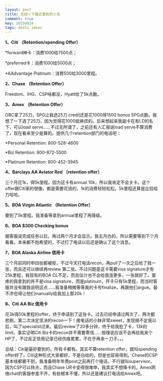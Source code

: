 ```yaml
---
layout: post
title: 总结一下最近拿到的小毛
comment: true
key: 20150924
tags: deals ideas
---
```


**1、Citi （Retention/spending Offer）**


*forward神卡：消费1000给7500点；

	
*preferred卡：消费1000给5000点；

	
*AAdvantage Platinum：消费500给3000里程。

**2、Chase （Retention Offer）**


Freedom、IHG、CSP啥都没，Hyatt给了5k点数。


**3、Amex （Retention Offer）**


OBC拿了25刀，SPG让我选25刀 credit还是花1000得1500 bonus SPG点数。我想了一下选了25刀，因为觉得花1000挺麻烦的。后来想起来我副卡在有LD的名下，可以load serve……不过无所谓了，之前还有人汇报说load serve不算消费了，现在看来至少是算的。提供几个retention部门的电话吧：

*Personal Retention: 800-528-4800

	
*Biz Retention: 800-872-5500

	
*Platinum Retention: 800-452-3945

**4、Barclays AA Aviator Red （retention offer）**


三个月花1k，得5k里程。因为这卡有annual 10k，所以我肯定不会关卡。这个offer跟Citi家的很像，都是需要花钱的，1k的消费轻轻松松，5k里程还算是比较给力哈哈。


**5、BOA Virgin Atlantic （Retention Offer）**


要到了5k里程。我准备等拿到annual里程了再降级。


**6、BOA $300 Checking bonus**


据客服说完成任务以后，再过两个月才会显示。我五月办的，所以需要等到下个月看看。本来都不抱希望的，不过打了电话以后还是确认了这个消息。


**7、BOA Alaska Airline 信用卡**


三个月前同时申四张都被拒，不过今天打电话recon，再pull了一次之后给了我一张，而且还可以继续再review 第二张。不过问题是这卡需要visa signature才有25k里程，我现有的BOA CL不足，而且估计也不会给我涨更多，一张就好了。蛋疼的我拿到的并不是visa signature，而是platinum，开卡只有5k里程，而当时客服并没有跟我说明这点……我准备稍微等等我的卡号finalize，再跟他们argue。最不济也得让他们manually给我加上那20k！


**8、Citi AA Biz 信用卡**


花3k得50k里程的offer，终于申请到了这张卡。过去已经申请过两次了，两次都悲剧。第二次决定坚决的recon一下！接电话的小妹非常sweet，发现搞不定我以后，叫了specialist过来。最后review了20多分钟，终于给我批了卡，13k的limit。事实证明Citi Biz卡的recon并不需要寄信……按理说应该不会再给我来个HP了，不过反正信用记录已经伤痕累累，不在乎再来一刀子。。。

总结：Citi是最好要到的，所有卡都有。其实不算retention offer，就叫spending offer好了。Citi这种形式大家都好，不是白给的，但是也容易得到。Chase的CSP基本啥都要不到，我准备明年年费post之前再打个电话，不行就叫supervisor。因为CSP可以转点，而且Chase UR卡变得很难申，我其实不想降卡的。Amex网络chat的客服参差不齐，有些根本不懂，所以还是建议打电话给Amex吧。
